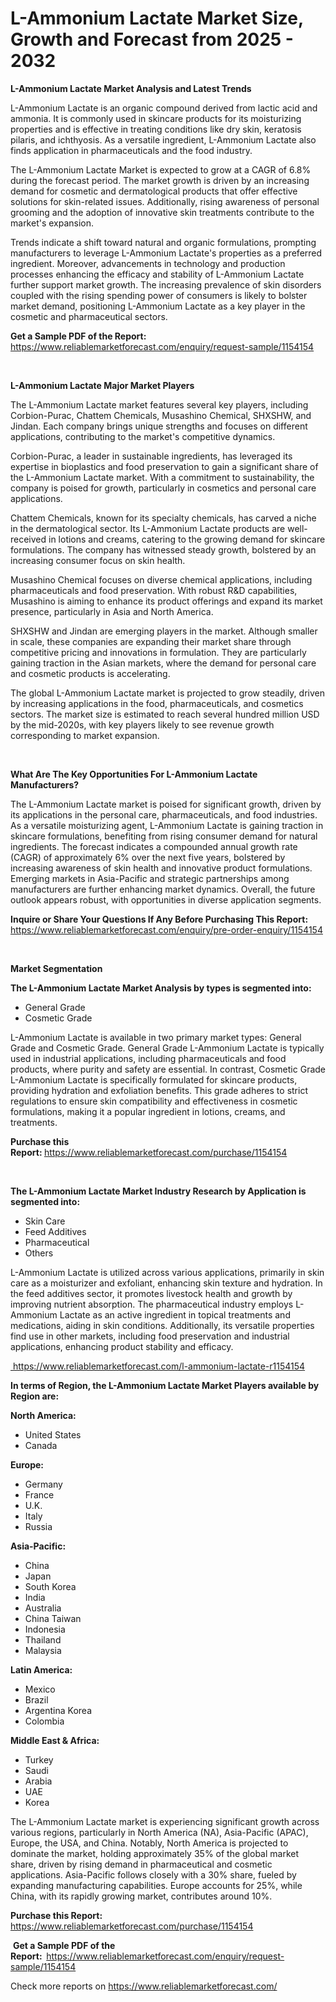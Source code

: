 <p><h1>L-Ammonium Lactate Market Size, Growth and Forecast from 2025 - 2032</h1></p><p><strong>L-Ammonium Lactate Market Analysis and Latest Trends</strong></p>
<p><p>L-Ammonium Lactate is an organic compound derived from lactic acid and ammonia. It is commonly used in skincare products for its moisturizing properties and is effective in treating conditions like dry skin, keratosis pilaris, and ichthyosis. As a versatile ingredient, L-Ammonium Lactate also finds application in pharmaceuticals and the food industry.</p><p>The L-Ammonium Lactate Market is expected to grow at a CAGR of 6.8% during the forecast period. The market growth is driven by an increasing demand for cosmetic and dermatological products that offer effective solutions for skin-related issues. Additionally, rising awareness of personal grooming and the adoption of innovative skin treatments contribute to the market's expansion. </p><p>Trends indicate a shift toward natural and organic formulations, prompting manufacturers to leverage L-Ammonium Lactate's properties as a preferred ingredient. Moreover, advancements in technology and production processes enhancing the efficacy and stability of L-Ammonium Lactate further support market growth. The increasing prevalence of skin disorders coupled with the rising spending power of consumers is likely to bolster market demand, positioning L-Ammonium Lactate as a key player in the cosmetic and pharmaceutical sectors.</p></p>
<p><strong>Get a Sample PDF of the Report:&nbsp;</strong> <a href="https://www.reliablemarketforecast.com/enquiry/request-sample/1154154?utm_campaign=2224&utm_medium=2&utm_source=Github&utm_content=ia&utm_term=03022025&utm_id=l-ammonium-lactate">https://www.reliablemarketforecast.com/enquiry/request-sample/1154154</a></p>
<p>&nbsp;</p>
<p><strong>L-Ammonium Lactate Major Market Players</strong></p>
<p><p>The L-Ammonium Lactate market features several key players, including Corbion-Purac, Chattem Chemicals, Musashino Chemical, SHXSHW, and Jindan. Each company brings unique strengths and focuses on different applications, contributing to the market's competitive dynamics.</p><p>Corbion-Purac, a leader in sustainable ingredients, has leveraged its expertise in bioplastics and food preservation to gain a significant share of the L-Ammonium Lactate market. With a commitment to sustainability, the company is poised for growth, particularly in cosmetics and personal care applications.</p><p>Chattem Chemicals, known for its specialty chemicals, has carved a niche in the dermatological sector. Its L-Ammonium Lactate products are well-received in lotions and creams, catering to the growing demand for skincare formulations. The company has witnessed steady growth, bolstered by an increasing consumer focus on skin health.</p><p>Musashino Chemical focuses on diverse chemical applications, including pharmaceuticals and food preservation. With robust R&D capabilities, Musashino is aiming to enhance its product offerings and expand its market presence, particularly in Asia and North America. </p><p>SHXSHW and Jindan are emerging players in the market. Although smaller in scale, these companies are expanding their market share through competitive pricing and innovations in formulation. They are particularly gaining traction in the Asian markets, where the demand for personal care and cosmetic products is accelerating.</p><p>The global L-Ammonium Lactate market is projected to grow steadily, driven by increasing applications in the food, pharmaceuticals, and cosmetics sectors. The market size is estimated to reach several hundred million USD by the mid-2020s, with key players likely to see revenue growth corresponding to market expansion.</p></p>
<p>&nbsp;</p>
<p><strong>What Are The Key Opportunities For L-Ammonium Lactate Manufacturers?</strong></p>
<p><p>The L-Ammonium Lactate market is poised for significant growth, driven by its applications in the personal care, pharmaceuticals, and food industries. As a versatile moisturizing agent, L-Ammonium Lactate is gaining traction in skincare formulations, benefiting from rising consumer demand for natural ingredients. The forecast indicates a compounded annual growth rate (CAGR) of approximately 6% over the next five years, bolstered by increasing awareness of skin health and innovative product formulations. Emerging markets in Asia-Pacific and strategic partnerships among manufacturers are further enhancing market dynamics. Overall, the future outlook appears robust, with opportunities in diverse application segments.</p></p>
<p><strong>Inquire or Share Your Questions If Any Before Purchasing This Report:</strong> <a href="https://www.reliablemarketforecast.com/enquiry/pre-order-enquiry/1154154?utm_campaign=2224&utm_medium=2&utm_source=Github&utm_content=ia&utm_term=03022025&utm_id=l-ammonium-lactate">https://www.reliablemarketforecast.com/enquiry/pre-order-enquiry/1154154</a></p>
<p>&nbsp;</p>
<p><strong>Market Segmentation</strong></p>
<p><strong>The L-Ammonium Lactate Market Analysis by types is segmented into:</strong></p>
<p><ul><li>General Grade</li><li>Cosmetic Grade</li></ul></p>
<p><p>L-Ammonium Lactate is available in two primary market types: General Grade and Cosmetic Grade. General Grade L-Ammonium Lactate is typically used in industrial applications, including pharmaceuticals and food products, where purity and safety are essential. In contrast, Cosmetic Grade L-Ammonium Lactate is specifically formulated for skincare products, providing hydration and exfoliation benefits. This grade adheres to strict regulations to ensure skin compatibility and effectiveness in cosmetic formulations, making it a popular ingredient in lotions, creams, and treatments.</p></p>
<p><strong>Purchase this Report:&nbsp;</strong><a href="https://www.reliablemarketforecast.com/purchase/1154154?utm_campaign=2224&utm_medium=2&utm_source=Github&utm_content=ia&utm_term=03022025&utm_id=l-ammonium-lactate">https://www.reliablemarketforecast.com/purchase/1154154</a></p>
<p>&nbsp;</p>
<p><strong>The L-Ammonium Lactate Market Industry Research by Application is segmented into:</strong></p>
<p><ul><li>Skin Care</li><li>Feed Additives</li><li>Pharmaceutical</li><li>Others</li></ul></p>
<p><p>L-Ammonium Lactate is utilized across various applications, primarily in skin care as a moisturizer and exfoliant, enhancing skin texture and hydration. In the feed additives sector, it promotes livestock health and growth by improving nutrient absorption. The pharmaceutical industry employs L-Ammonium Lactate as an active ingredient in topical treatments and medications, aiding in skin conditions. Additionally, its versatile properties find use in other markets, including food preservation and industrial applications, enhancing product stability and efficacy.</p></p>
<p><a href="https://www.reliablemarketforecast.com/l-ammonium-lactate-r1154154?utm_campaign=2224&utm_medium=2&utm_source=Github&utm_content=ia&utm_term=03022025&utm_id=l-ammonium-lactate">&nbsp;https://www.reliablemarketforecast.com/l-ammonium-lactate-r1154154</a></p>
<p><strong>In terms of Region, the L-Ammonium Lactate Market Players available by Region are:</strong></p>
<p>
    <p> <strong> North America: </strong>
        <ul>
            <li>United States</li>
            <li>Canada</li>
        </ul>
        </p> 
    <p> <strong> Europe: </strong>
        <ul>
            <li>Germany</li>
            <li>France</li>
            <li>U.K.</li>
            <li>Italy</li>
            <li>Russia</li>
        </ul>
        </p> 
    <p> <strong> Asia-Pacific: </strong>
        <ul>
            <li>China</li>
            <li>Japan</li>
            <li>South Korea</li>
            <li>India</li>
            <li>Australia</li>
            <li>China Taiwan</li>
            <li>Indonesia</li>
            <li>Thailand</li>
            <li>Malaysia</li>
        </ul>
        </p> 
    <p> <strong> Latin America: </strong>
        <ul>
            <li>Mexico</li>
            <li>Brazil</li>
            <li>Argentina Korea</li>
            <li>Colombia</li>
        </ul>
        </p> 
    <p> <strong> Middle East & Africa: </strong>
        <ul>
            <li>Turkey</li>
            <li>Saudi</li>
            <li>Arabia</li>
            <li>UAE</li>
            <li>Korea</li>
        </ul>
    </p>
    </p>
<p><p>The L-Ammonium Lactate market is experiencing significant growth across various regions, particularly in North America (NA), Asia-Pacific (APAC), Europe, the USA, and China. Notably, North America is projected to dominate the market, holding approximately 35% of the global market share, driven by rising demand in pharmaceutical and cosmetic applications. Asia-Pacific follows closely with a 30% share, fueled by expanding manufacturing capabilities. Europe accounts for 25%, while China, with its rapidly growing market, contributes around 10%.</p></p>
<p><strong>Purchase this Report: </strong><a href="https://www.reliablemarketforecast.com/purchase/1154154?utm_campaign=2224&utm_medium=2&utm_source=Github&utm_content=ia&utm_term=03022025&utm_id=l-ammonium-lactate">https://www.reliablemarketforecast.com/purchase/1154154</a></p>
<p>&nbsp;<strong>Get a Sample PDF of the Report:&nbsp;&nbsp;</strong><a href="https://www.reliablemarketforecast.com/enquiry/request-sample/1154154?utm_campaign=2224&utm_medium=2&utm_source=Github&utm_content=ia&utm_term=03022025&utm_id=l-ammonium-lactate">https://www.reliablemarketforecast.com/enquiry/request-sample/1154154</a></p>
<p><strong></strong></p>
<p>Check more reports on <a href="https://www.reliablemarketforecast.com/?utm_campaign=2224&utm_medium=2&utm_source=Github&utm_content=ia&utm_term=03022025&utm_id=l-ammonium-lactate">https://www.reliablemarketforecast.com/</a></p>